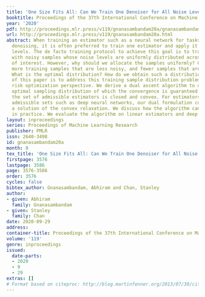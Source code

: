 ```yaml
---
title: 'One Size Fits All: Can We Train One Denoiser for All Noise Levels?'
booktitle: Proceedings of the 37th International Conference on Machine Learning
year: '2020'
pdf: http://proceedings.mlr.press/v119/gnanasambandam20a/gnanasambandam20a.pdf
url: http://proceedings.mlr.press/v119/gnanasambandam20a.html
abstract: When training an estimator such as a neural network for tasks like image
  denoising, it is often preferred to train one estimator and apply it to all noise
  levels. The de facto training protocol to achieve this goal is to train the estimator
  with noisy samples whose noise levels are uniformly distributed across the range
  of interest. However, why should we allocate the samples uniformly? Can we have
  more training samples that are less noisy, and fewer samples that are more noisy?
  What is the optimal distribution? How do we obtain such a distribution? The goal
  of this paper is to address this training sample distribution problem from a minimax
  risk optimization perspective. We derive a dual ascent algorithm to determine the
  optimal sampling distribution of which the convergence is guaranteed as long as
  the set of admissible estimators is closed and convex. For estimators with non-convex
  admissible sets such as deep neural networks, our dual formulation converges to
  a solution of the convex relaxation. We discuss how the algorithm can be implemented
  in practice. We evaluate the algorithm on linear estimators and deep networks.
layout: inproceedings
series: Proceedings of Machine Learning Research
publisher: PMLR
issn: 2640-3498
id: gnanasambandam20a
month: 0
tex_title: 'One Size Fits All: Can We Train One Denoiser for All Noise Levels?'
firstpage: 3576
lastpage: 3586
page: 3576-3586
order: 3576
cycles: false
bibtex_author: Gnanasambandam, Abhiram and Chan, Stanley
author:
- given: Abhiram
  family: Gnanasambandam
- given: Stanley
  family: Chan
date: 2020-09-29
address: 
container-title: Proceedings of the 37th International Conference on Machine Learning
volume: '119'
genre: inproceedings
issued:
  date-parts:
  - 2020
  - 9
  - 29
extras: []
# Format based on citeproc: http://blog.martinfenner.org/2013/07/30/citeproc-yaml-for-bibliographies/
---
```

